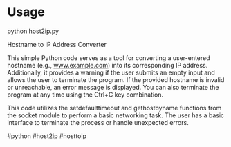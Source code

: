 # Usage

python host2ip.py

Hostname to IP Address Converter

This simple Python code serves as a tool for converting a user-entered hostname (e.g., www.example.com) into its corresponding IP address. Additionally, it provides a warning if the user submits an empty input and allows the user to terminate the program. If the provided hostname is invalid or unreachable, an error message is displayed. You can also terminate the program at any time using the Ctrl+C key combination.

This code utilizes the setdefaulttimeout and gethostbyname functions from the socket module to perform a basic networking task. The user has a basic interface to terminate the process or handle unexpected errors.

#python #host2ip #hosttoip
